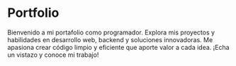 # Portfolio
Bienvenido a mi portafolio como programador. Explora mis proyectos y habilidades en desarrollo web, backend y soluciones innovadoras. Me apasiona crear código limpio y eficiente que aporte valor a cada idea. ¡Echa un vistazo y conoce mi trabajo!
